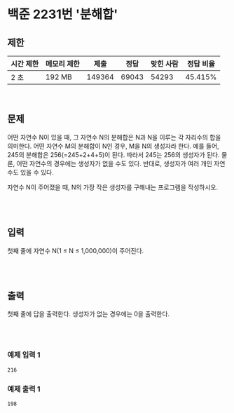# 백준 2231번 '분해합'

## 제한
|시간 제한|메모리 제한|제출|정답|맞힌 사람|정답 비율|
|------|------|---|---|----|----|
|2 초|192 MB|149364|69043|54293|45.415%|

<br>

## 문제
어떤 자연수 N이 있을 때, 그 자연수 N의 분해합은 N과 N을 이루는 각 자리수의 합을 의미한다. 어떤 자연수 M의 분해합이 N인 경우, M을 N의 생성자라 한다. 예를 들어, 245의 분해합은 256(=245+2+4+5)이 된다. 따라서 245는 256의 생성자가 된다. 물론, 어떤 자연수의 경우에는 생성자가 없을 수도 있다. 반대로, 생성자가 여러 개인 자연수도 있을 수 있다.

자연수 N이 주어졌을 때, N의 가장 작은 생성자를 구해내는 프로그램을 작성하시오.

<br><br>

## 입력
첫째 줄에 자연수 N(1 ≤ N ≤ 1,000,000)이 주어진다.

<br><br>

## 출력
첫째 줄에 답을 출력한다. 생성자가 없는 경우에는 0을 출력한다.

<br><br>
### 예제 입력 1
```
216
```

### 예제 출력 1
```
198
```